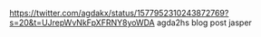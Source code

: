 


https://twitter.com/agdakx/status/1577952310243872769?s=20&t=UJrepWvNkFpXFRNY8yoWDA agda2hs blog post jasper 